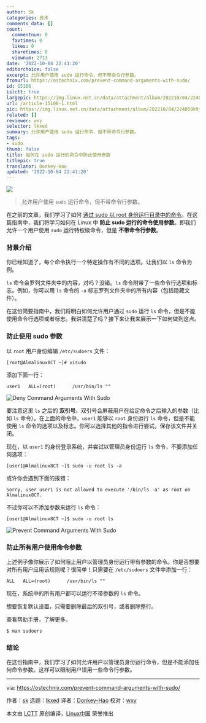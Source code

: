 ```yaml
---
author: Sk
categories: 技术
comments_data: []
count:
  commentnum: 0
  favtimes: 0
  likes: 0
  sharetimes: 0
  viewnum: 2713
date: '2022-10-04 22:41:20'
editorchoice: false
excerpt: 允许用户使用 sudo 运行命令，但不带命令行参数。
fromurl: https://ostechnix.com/prevent-command-arguments-with-sudo/
id: 15106
islctt: true
largepic: https://img.linux.net.cn/data/attachment/album/202210/04/224059k9jl5kzhlhw5d98j.jpg
url: /article-15106-1.html
pic: https://img.linux.net.cn/data/attachment/album/202210/04/224059k9jl5kzhlhw5d98j.jpg.thumb.jpg
related: []
reviewer: wxy
selector: lkxed
summary: 允许用户使用 sudo 运行命令，但不带命令行参数。
tags:
- sudo
thumb: false
title: 如何在 sudo 运行的命令中防止使用参数
titlepic: true
translator: Donkey-Hao
updated: '2022-10-04 22:41:20'
---
```


![](/data/attachment/album/202210/04/224059k9jl5kzhlhw5d98j.jpg)



> 
> 允许用户使用 `sudo` 运行命令，但不带命令行参数。
> 
> 
> 


在之前的文章，我们学习了如何 [通过 sudo 以 root 身份运行目录中的命令](https://ostechnix.com/run-programs-in-a-directory-via-sudo/)。在这篇指南中，我们将学习如何在 Linux 中 **防止 sudo 运行的命令使用参数**。即我们允许一个用户使用 `sudo` 运行特权级命令，但是 **不带命令行参数**。


### 背景介绍


你已经知道了，每个命令执行一个特定操作有不同的选项。让我们以 `ls` 命令为例。


`ls` 命令会罗列文件夹中的内容，对吗？没错。`ls` 命令附带了一些命令行选项和标志。例如，你可以用 `ls` 命令的 `-a` 标志罗列文件夹中的所有内容（包括隐藏文件）。


在这份简要指南中，我们将明白如何允许用户通过 `sudo` 运行 `ls` 命令，但是不能使用命令行选项或者标志。我讲清楚了吗？接下来让我来展示一下如何做到这点。


### 防止使用 sudo 参数


以 `root` 用户身份编辑 `/etc/sudoers` 文件：



```
[root@Almalinux8CT ~]# visudo

```

添加下面一行：



```
user1   ALL=(root)      /usr/bin/ls ""

```

![Deny Command Arguments With Sudo](/data/attachment/album/202210/04/224120elpwup1pd2wwawwg.png)


要注意这里 `ls` 之后的 **双引号**。双引号会屏蔽用户在给定命令之后输入的参数（比如 `ls` 命令）。在上面的命令中，`user1` 能够以 `root` 身份运行 `ls` 命令，但是不能使用 `ls` 命令的选项以及标志。你可以选择其他的指令进行尝试。保存该文件并关闭。


现在，以 `user1` 的身份登录系统，并尝试以管理员身份运行 `ls` 命令，不要添加任何选项：



```
[user1@Almalinux8CT ~]$ sudo -u root ls -a

```

或许你会遇到下面的报错：



```
Sorry, user user1 is not allowed to execute '/bin/ls -a' as root on Almalinux8CT.

```

不过你可以不添加参数来运行 `ls` 命令：



```
[user1@Almalinux8CT ~]$ sudo -u root ls

```

![Prevent Command Arguments With Sudo](/data/attachment/album/202210/04/224121nk0kmfiv2ys4sdyu.png)


### 防止所有用户使用命令参数


上述例子像你展示了如何阻止用户以管理员身份运行带有参数的命令。你是否想要对所有用户应用该规则呢？很简单！只需要在 `/etc/sudoers` 文件中添加一行：



```
ALL   ALL=(root)      /usr/bin/ls ""

```

现在，系统中的所有用户都可以运行不带参数的 `ls` 命令。


想要恢复默认设置，只需要删除最后的双引号，或者删除整行。


查看帮助手册，了解更多。



```
$ man sudoers

```

### 结论


在这份指南中，我们学习了如何允许用户以管理员身份运行命令，但是不能添加任何命令参数。这样可以限制用户误用一些命令行参数。




---


via: <https://ostechnix.com/prevent-command-arguments-with-sudo/>


作者：[sk](https://ostechnix.com/author/sk/) 选题：[lkxed](https://github.com/lkxed) 译者：[Donkey-Hao](https://github.com/Donkey-Hao) 校对：[wxy](https://github.com/wxy)


本文由 [LCTT](https://github.com/LCTT/TranslateProject) 原创编译，[Linux中国](https://linux.cn/) 荣誉推出